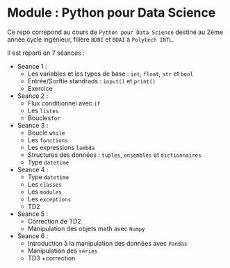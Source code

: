 # Module : Python pour Data Science

Ce repo correpond au cours de `Python pour Data Science` destiné au 2ème année cycle ingénieur, filière `BDBI` et `BDAI` à `Polytech INTL`.

Il est réparti en 7 séances :

- Seance 1 : 
    - Les variables et les types de base : `int`, `float`, `str` et `bool`
    - Entrée/Sorftie standrads : `input()` et `print()`
    - Exercice
- Seance 2 : 
    - Flux conditionnel avec `if`
    - Les `listes`
    - Boucles`for`
- Seance 3 : 
    - Boucle `while`
    - Les `fonctions`
    - Les expressions `lambda`
    - Structures des données : `tuples`, `ensembles` et `dictionnaires`
    - Type `datetime`
- Seance 4 : 
    - Type `datetime`
    - Les `classes`
    - Les `modules`
    - Les `exceptions`
    - TD2
- Seance 5 : 
    - Correction de TD2
    - Manipulation des objets math avec `Numpy`
- Seance 6 : 
    - Introduction à la manipulation des données avec `Pandas`
    - Manipulation des `séries`
    - TD3 +correction
